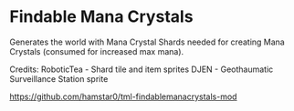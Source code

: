 # Findable Mana Crystals

Generates the world with Mana Crystal Shards needed for creating Mana Crystals (consumed for increased max mana).

Credits:
	RoboticTea - Shard tile and item sprites
	DJEN - Geothaumatic Surveillance Station sprite

https://github.com/hamstar0/tml-findablemanacrystals-mod